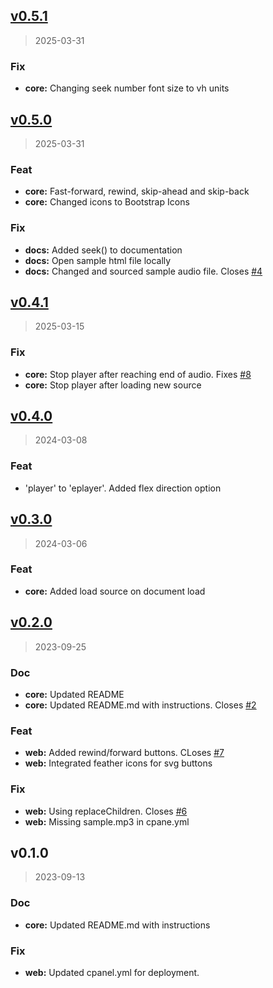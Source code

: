 
<a name="v0.5.1"></a>
## [v0.5.1](https://git.aleyoscar.com/emet/eplayer/compare/v0.5.0...v0.5.1)

> 2025-03-31

### Fix

* **core:** Changing seek number font size to vh units


<a name="v0.5.0"></a>
## [v0.5.0](https://git.aleyoscar.com/emet/eplayer/compare/v0.4.1...v0.5.0)

> 2025-03-31

### Feat

* **core:** Fast-forward, rewind, skip-ahead and skip-back
* **core:** Changed icons to Bootstrap Icons

### Fix

* **docs:** Added seek() to documentation
* **docs:** Open sample html file locally
* **docs:** Changed and sourced sample audio file. Closes [#4](https://git.aleyoscar.com/emet/eplayer/issues/4)


<a name="v0.4.1"></a>
## [v0.4.1](https://git.aleyoscar.com/emet/eplayer/compare/v0.4.0...v0.4.1)

> 2025-03-15

### Fix

* **core:** Stop player after reaching end of audio. Fixes [#8](https://git.aleyoscar.com/emet/eplayer/issues/8)
* **core:** Stop player after loading new source


<a name="v0.4.0"></a>
## [v0.4.0](https://git.aleyoscar.com/emet/eplayer/compare/v0.3.0...v0.4.0)

> 2024-03-08

### Feat

* 'player' to 'eplayer'. Added flex direction option


<a name="v0.3.0"></a>
## [v0.3.0](https://git.aleyoscar.com/emet/eplayer/compare/v0.2.0...v0.3.0)

> 2024-03-06

### Feat

* **core:** Added load source on document load


<a name="v0.2.0"></a>
## [v0.2.0](https://git.aleyoscar.com/emet/eplayer/compare/v0.1.0...v0.2.0)

> 2023-09-25

### Doc

* **core:** Updated README
* **core:** Updated README.md with instructions. Closes [#2](https://git.aleyoscar.com/emet/eplayer/issues/2)

### Feat

* **web:** Added rewind/forward buttons. CLoses [#7](https://git.aleyoscar.com/emet/eplayer/issues/7)
* **web:** Integrated feather icons for svg buttons

### Fix

* **web:** Using replaceChildren. Closes [#6](https://git.aleyoscar.com/emet/eplayer/issues/6)
* **web:** Missing sample.mp3 in cpane.yml


<a name="v0.1.0"></a>
## v0.1.0

> 2023-09-13

### Doc

* **core:** Updated README.md with instructions

### Fix

* **web:** Updated cpanel.yml for deployment.

